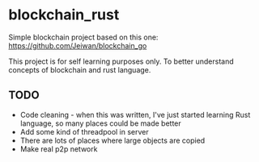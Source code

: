 # blockchain_rust

Simple blockchain project based on this one: https://github.com/Jeiwan/blockchain_go

This project is for self learning purposes only. To better understand concepts of blockchain and rust language.

## TODO
* Code cleaning - when this was written, I've just started learning Rust language, so many places could be made better
* Add some kind of threadpool in server
* There are lots of places where large objects are copied
* Make real p2p network
